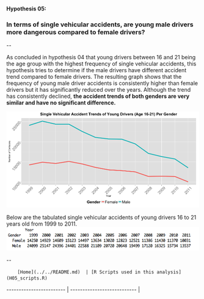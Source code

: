 #### Hypothesis 05:
### In terms of single vehicular accidents, are young male drivers more dangerous compared to female drivers?
--

As concluded in hypothesis 04 that young drivers between 16 and 21 being the age group with the highest frequency of single vehicular accidents, this hypothesis tries to determine if the male drivers have different accident trend compared to female drivers.  The resulting graph shows that the frequency of young male driver accidents is consistently higher than female drivers but it has significantly reduced over the years. Although the trend has consistently declined, **the accident trends of both genders are very similar and have no significant difference.**


![](H05_GraphA.png)

Below are the tabulated single vehicular accidents of young drivers 16 to 21 years old from 1999 to 2011.
![](H05_TableA.png)


--
        
        [Home](../../README.md)  | [R Scripts used in this analysis](H05_scripts.R)
------------------------ | ---------------------------
        |
